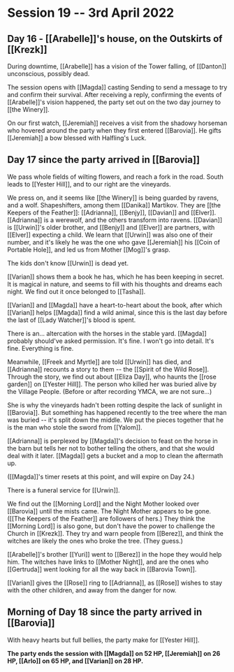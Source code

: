 # Session 19 -- 3rd April 2022
## Day 16 - [[Arabelle]]'s house, on the Outskirts of [[Krezk]]

During downtime, [[Arabelle]] has a vision of the Tower falling, of [[Danton]] unconscious, possibly dead.

The session opens with [[Magda]] casting Sending to send a message to try and confirm their survival. After receiving a reply, confirming the events of [[Arabelle]]'s vision happened, the party set out on the two day journey to [[the Winery]].

On our first watch, [[Jeremiah]] receives a visit from the shadowy horseman who hovered around the party when they first entered [[Barovia]]. He gifts [[Jeremiah]] a bow blessed with Halfling's Luck.

## Day 17 since the party arrived in [[Barovia]]

We pass whole fields of wilting flowers, and reach a fork in the road. South leads to [[Yester Hill]], and to our right are the vineyards.

We press on, and it seems like [[the Winery]] is being guarded by ravens, and a wolf. Shapeshifters, among them [[Danika]] Martikov. They are [[the Keepers of the Feather]]: [[Adrianna]], [[Benjy]], [[Davian]] and [[Elver]]. [[Adrianna]] is a werewolf, and the others transform into ravens. [[Davian]] is [[Urwin]]'s older brother, and [[Benjy]] and [[Elver]] are partners, with [[Elver]] expecting a child. We learn that [[Urwin]] was also one of their number, and it's likely he was the one who gave [[Jeremiah]] his [[Coin of Portable Hole]], and led us from Mother [[Mog]]'s grasp.

The kids don't know [[Urwin]] is dead yet.

[[Varian]] shows them a book he has, which he has been keeping in secret. It is magical in nature, and seems to fill with his thoughts and dreams each night. We find out it once belonged to [[Tasha]].

[[Varian]] and [[Magda]] have a heart-to-heart about the book, after which [[Varian]] helps [[Magda]] find a wild animal, since this is the last day before the last of [[Lady Watcher]]'s blood is spent.

There is an... altercation with the horses in the stable yard. [[Magda]] probably should've asked permission. It's fine. I won't go into detail. It's fine. Everything is fine.

Meanwhile, [[Freek and Myrtle]] are told [[Urwin]] has died, and [[Adrianna]] recounts a story to them -- the [[Spirit of the Wild Rose]]. Through the story, we find out about [[Eliza Day]], who haunts the [[rose garden]] on [[Yester Hill]]. The person who killed her was buried alive by the Village People. (Before or after recording YMCA, we are not sure...) 

She is why the vineyards hadn't been rotting despite the lack of sunlight in [[Barovia]]. But something has happened recently to the tree where the man was buried -- it's split down the middle. We put the pieces together that he is the man who stole the sword from [[Yalom]].

[[Adrianna]] is perplexed by [[Magda]]'s decision to feast on the horse in the barn but tells her not to bother telling the others, and that she would deal with it later. [[Magda]] gets a bucket and a mop to clean the aftermath up.

([[Magda]]'s timer resets at this point, and will expire on Day 24.)

There is a funeral service for [[Urwin]].

We find out the [[Morning Lord]] and the Night Mother looked over [[Barovia]] until the mists came. The Night Mother appears to be gone. ([[The Keepers of the Feather]] are followers of hers.) They think the [[Morning Lord]] is also gone, but don't have the power to challenge the Church in [[Krezk]]. They try and warn people from [[Berez]], and think the witches are likely the ones who broke the tree. (They guess.)

[[Arabelle]]'s brother [[Yuri]] went to [[Berez]] in the hope they would help him. The witches have links to [[Mother Night]], and are the ones who [[Gertruda]] went looking for all the way back in [[Barovia Town]]. 

[[Varian]] gives the [[Rose]] ring to [[Adrianna]], as [[Rose]] wishes to stay with the other children, and away from the danger for now.

## Morning of Day 18 since the party arrived in [[Barovia]]

With heavy hearts but full bellies, the party make for [[Yester Hill]].

**The party ends the session with [[Magda]] on 52 HP, [[Jeremiah]] on 26 HP, [[Arlo]] on 65 HP, and [[Varian]] on 28 HP.**